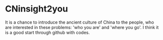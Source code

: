# CNinsight2you
It is a chance to introduce the ancient culture of China to the people, who are interested in these problems: 'who you are' and 'where you go'. I think it is a good start through github with codes.

